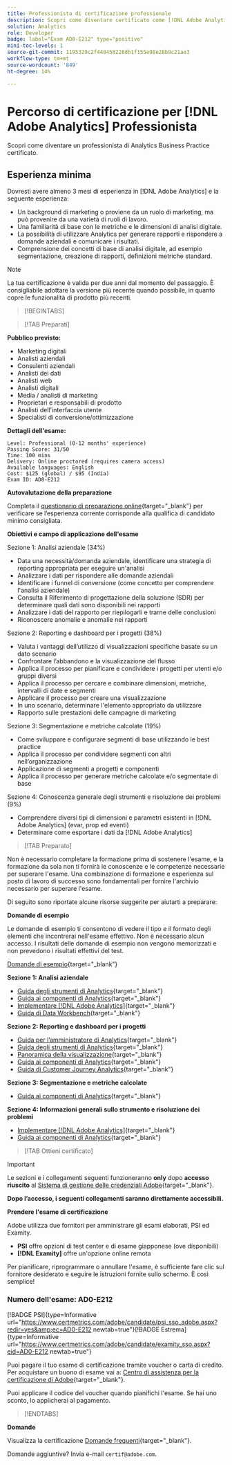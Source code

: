 ```yaml
---
title: Professionista di certificazione professionale
description: Scopri come diventare certificato come [!DNL Adobe Analytics] Professionista di Business Practitioner.
solution: Analytics
role: Developer
badge: label="Exam AD0-E212" type="positivo"
mini-toc-levels: 1
source-git-commit: 1195329c2f448458228db1f155e98e28b9c21ae3
workflow-type: tm+mt
source-wordcount: '849'
ht-degree: 14%

---
```


# Percorso di certificazione per [!DNL Adobe Analytics] Professionista

Scopri come diventare un professionista di Analytics Business Practice certificato.

## Esperienza minima

Dovresti avere almeno 3 mesi di esperienza in [!DNL Adobe Analytics] e la seguente esperienza:

* Un background di marketing o proviene da un ruolo di marketing, ma può provenire da una varietà di ruoli di lavoro.
* Una familiarità di base con le metriche e le dimensioni di analisi digitale.
* La possibilità di utilizzare Analytics per generare rapporti e rispondere a domande aziendali e comunicare i risultati.
* Comprensione dei concetti di base di analisi digitale, ad esempio segmentazione, creazione di rapporti, definizioni metriche standard.

>[!NOTE]
>
>La tua certificazione è valida per due anni dal momento del passaggio. È consigliabile adottare la versione più recente quando possibile, in quanto copre le funzionalità di prodotto più recenti.

>[!BEGINTABS]

>[!TAB Preparati]

**Pubblico previsto:**

* Marketing digitali
* Analisti aziendali
* Consulenti aziendali
* Analisti dei dati
* Analisti web
* Analisti digitali
* Media / analisti di marketing
* Proprietari e responsabili di prodotto
* Analisti dell&#39;interfaccia utente
* Specialisti di conversione/ottimizzazione

**Dettagli dell&#39;esame:**

```
Level: Professional (0-12 months' experience)
Passing Score: 31/50
Time: 100 mins
Delivery: Online proctored (requires camera access)
Available languages: English
Cost: $125 (global) / $95 (India)
Exam ID: AD0-E212
```

**Autovalutazione della preparazione**

Completa il [questionario di preparazione online](https://scorpion.caveon.com/launchpad/ad-q-e129-readiness-questionnaire-for-adobe-aem-assets-developer-professional-exam-copy-w9tako/ad-q-e212-readiness-questionnaire-for-adobe-analytics-business-practitioner-professional-exam){target="_blank"} per verificare se l’esperienza corrente corrisponde alla qualifica di candidato minimo consigliata.

**Obiettivi e campo di applicazione dell&#39;esame**

Sezione 1: Analisi aziendale (34%)

* Data una necessità/domanda aziendale, identificare una strategia di reporting appropriata per eseguire un&#39;analisi
* Analizzare i dati per rispondere alle domande aziendali
* Identificare i funnel di conversione (come concetto per comprendere l&#39;analisi aziendale)
* Consulta il Riferimento di progettazione della soluzione (SDR) per determinare quali dati sono disponibili nei rapporti
* Analizzare i dati del rapporto per riepilogarli e trarne delle conclusioni
* Riconoscere anomalie e anomalie nei rapporti

Sezione 2: Reporting e dashboard per i progetti (38%)

* Valuta i vantaggi dell’utilizzo di visualizzazioni specifiche basate su un dato scenario
* Confrontare l’abbandono e la visualizzazione del flusso
* Applica il processo per pianificare e condividere i progetti per utenti e/o gruppi diversi
* Applica il processo per cercare e combinare dimensioni, metriche, intervalli di date e segmenti
* Applicare il processo per creare una visualizzazione
* In uno scenario, determinare l&#39;elemento appropriato da utilizzare
* Rapporto sulle prestazioni delle campagne di marketing

Sezione 3: Segmentazione e metriche calcolate (19%)

* Come sviluppare e configurare segmenti di base utilizzando le best practice
* Applica il processo per condividere segmenti con altri nell’organizzazione
* Applicazione di segmenti a progetti e componenti
* Applica il processo per generare metriche calcolate e/o segmentate di base

Sezione 4: Conoscenza generale degli strumenti e risoluzione dei problemi (9%)

* Comprendere diversi tipi di dimensioni e parametri esistenti in [!DNL Adobe Analytics] (evar, prop ed eventi)
* Determinare come esportare i dati da [!DNL Adobe Analytics]

>[!TAB Preparato]

Non è necessario completare la formazione prima di sostenere l&#39;esame, e la formazione da sola non ti fornirà le conoscenze e le competenze necessarie per superare l&#39;esame. Una combinazione di formazione e esperienza sul posto di lavoro di successo sono fondamentali per fornire l&#39;archivio necessario per superare l&#39;esame.

Di seguito sono riportate alcune risorse suggerite per aiutarti a preparare:

**Domande di esempio**

Le domande di esempio ti consentono di vedere il tipo e il formato degli elementi che incontrerai nell&#39;esame effettivo. Non è necessario alcun accesso. I risultati delle domande di esempio non vengono memorizzati e non prevedono i risultati effettivi del test.

[Domande di esempio](https://scorpion.caveon.com/launchpad/ad0-e212-adobe-analytics-business-practitioner-professional-copy-th4xdu){target="_blank"}

**Sezione 1: Analisi aziendale**

* [Guida degli strumenti di Analytics](https://experienceleague.adobe.com/docs/analytics/analyze/home.html?lang=it){target="_blank"}
* [Guida ai componenti di Analytics](https://experienceleague.adobe.com/docs/analytics/components/home.html?lang=it){target="_blank"}
* [Implementare  [!DNL Adobe Analytics]](https://experienceleague.adobe.com/docs/analytics/implementation/home.html?lang=it){target="_blank"}
* [Guida di Data Workbench](https://experienceleague.adobe.com/docs/data-workbench/using/home.html?lang=it){target="_blank"}

**Sezione 2: Reporting e dashboard per i progetti**

* [Guida per l’amministratore di Analytics](https://experienceleague.adobe.com/docs/analytics/admin/home.html?lang=it){target="_blank"}
* [Guida degli strumenti di Analytics](https://experienceleague.adobe.com/docs/analytics/analyze/home.html?lang=it){target="_blank"}
* [Panoramica della visualizzazione](https://experienceleague.adobe.com/docs/analytics/analyze/analysis-workspace/visualizations/freeform-analysis-visualizations.html?lang=en#quick-viz){target="_blank"}
* [Guida ai componenti di Analytics](https://experienceleague.adobe.com/docs/analytics/components/home.html?lang=it){target="_blank"}
* [Guida di Customer Journey Analytics](https://experienceleague.adobe.com/docs/analytics-platform/using/cja-landing.html?lang=it){target="_blank"}

**Sezione 3: Segmentazione e metriche calcolate**

* [Guida ai componenti di Analytics](https://experienceleague.adobe.com/docs/analytics/components/home.html?lang=it){target="_blank"}

**Sezione 4: Informazioni generali sullo strumento e risoluzione dei problemi**

* [Implementare  [!DNL Adobe Analytics]](https://experienceleague.adobe.com/docs/analytics/implementation/home.html?lang=it){target="_blank"}
* [Guida ai componenti di Analytics](https://experienceleague.adobe.com/docs/analytics/components/home.html?lang=it){target="_blank"}

>[!TAB Ottieni certificato]

>[!IMPORTANT]
>
>Le sezioni e i collegamenti seguenti funzioneranno **only**  dopo **accesso riuscito** al [Sistema di gestione delle credenziali Adobe](http://www.certmetrics.com/adobe){target="_blank"}.


**Dopo l’accesso, i seguenti collegamenti saranno direttamente accessibili.**

**Prendere l&#39;esame di certificazione**

Adobe utilizza due fornitori per amministrare gli esami elaborati, PSI ed Examity.

* **PSI** offre opzioni di test center e di esame giapponese (ove disponibili)
* **[!DNL Examity]** offre un&#39;opzione online remota

Per pianificare, riprogrammare o annullare l&#39;esame, è sufficiente fare clic sul fornitore desiderato e seguire le istruzioni fornite sullo schermo. È così semplice!

### Numero dell&#39;esame: AD0-E212

[!BADGE PSI]{type=Informative url="https://www.certmetrics.com/adobe/candidate/psi_sso_adobe.aspx?redir=yes&amp;ec=AD0-E212 newtab=true"}[!BADGE Estrema]{type=Informative url="https://www.certmetrics.com/adobe/candidate/examity_sso.aspx?eid=AD0-E212 newtab=true"}

Puoi pagare il tuo esame di certificazione tramite voucher o carta di credito. Per acquistare un buono di esame vai a: [Centro di assistenza per la certificazione di Adobe](https://market.xvoucher.com/adobe/global){target="_blank"}.

Puoi applicare il codice del voucher quando pianifichi l&#39;esame. Se hai uno sconto, lo applicherai al pagamento.

>[!ENDTABS]

**Domande**

Visualizza la certificazione [Domande frequenti](https://experienceleague.adobe.com/docs/certification/certification/faq.html?lang=en){target="_blank"}.

Domande aggiuntive? Invia e-mail `certif@adobe.com`.
